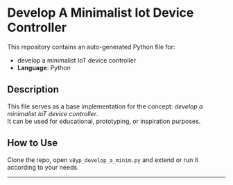 # Develop A Minimalist Iot Device Controller

This repository contains an auto-generated Python file for:

- develop a minimalist IoT device controller
- **Language**: Python

## Description

This file serves as a base implementation for the concept: *develop a minimalist IoT device controller*.  
It can be used for educational, prototyping, or inspiration purposes.

## How to Use

Clone the repo, open `x8yp_develop_a_minim.py` and extend or run it according to your needs.

---


